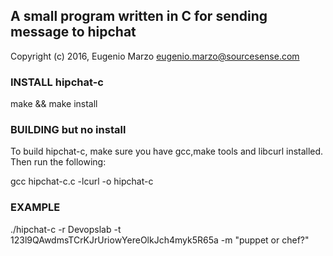 ## A small program written in C for sending message to hipchat

Copyright (c) 2016, Eugenio Marzo <eugenio.marzo@sourcesense.com>

### INSTALL hipchat-c

make && make install

### BUILDING but no install

To build hipchat-c, make sure you have gcc,make tools and libcurl
installed. Then run the following:

gcc hipchat-c.c  -lcurl -o hipchat-c

### EXAMPLE 

./hipchat-c -r Devopslab -t 123l9QAwdmsTCrKJrUriowYereOlkJch4myk5R65a -m "puppet or chef?"
